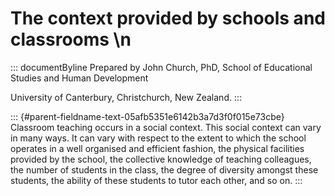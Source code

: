 # The context provided by schools and classrooms \n

::: documentByline
Prepared by John Church, PhD, School of Educational Studies and Human
Development

University of Canterbury, Christchurch, New Zealand.
:::

::: {#parent-fieldname-text-05afb5351e6142b3a7d3f0f015e73cbe}
Classroom teaching occurs in a social context. This social context can
vary in many ways. It can vary with respect to the extent to which the
school operates in a well organised and efficient fashion, the physical
facilities provided by the school, the collective knowledge of teaching
colleagues, the number of students in the class, the degree of diversity
amongst these students, the ability of these students to tutor each
other, and so on.
:::
